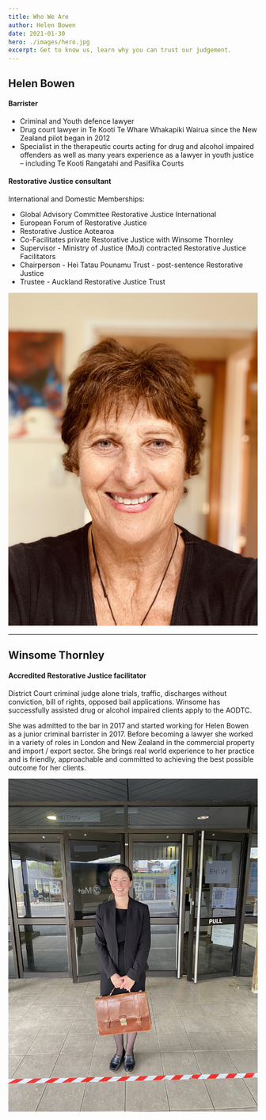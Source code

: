 ```yaml
---
title: Who We Are
author: Helen Bowen
date: 2021-01-30
hero: ./images/hero.jpg
excerpt: Get to know us, learn why you can trust our judgement.
---
```


## Helen Bowen

#### Barrister

- Criminal and Youth defence lawyer
- Drug court lawyer in Te Kooti Te Whare Whakapiki Wairua since the New Zealand pilot began in 2012
- Specialist in the therapeutic courts acting for drug and alcohol impaired offenders as well as many years experience as a lawyer in youth justice – including Te Kooti Rangatahi and Pasifika Courts

#### Restorative Justice consultant


International and Domestic Memberships:
- Global Advisory Committee Restorative Justice International
- European Forum of Restorative Justice
- Restorative Justice Aotearoa
- Co-Facilitates private Restorative Justice with Winsome Thornley
- Supervisor - Ministry of Justice (MoJ) contracted Restorative Justice Facilitators
- Chairperson - Hei Tatau Pounamu Trust - post-sentence Restorative Justice
- Trustee - Auckland Restorative Justice Trust


<div className="Image__Small">
  <img
    src="./images/article-image-1.jpg"
    title="Logo Title Text 1"
    alt="table"
  />
</div>

---

## Winsome Thornley

#### Accredited Restorative Justice facilitator

District Court criminal judge alone trials, traffic, discharges without conviction, bill of rights, opposed bail applications.
Winsome has successfully assisted drug or alcohol impaired clients apply to the AODTC.

She was admitted to the bar in 2017 and started working for Helen Bowen as a junior criminal barrister in 2017.
Before becoming a lawyer she worked in a variety of roles in London and New Zealand in the commercial property and import / export sector.
She brings real world experience to her practice and is friendly, approachable and committed to achieving the best possible outcome for her clients.

<div className="Image__Small">
  <img
    src="./images/article-image-2.jpg"
    title="Logo Title Text 1"
    alt="Alt text"
  />
</div>
